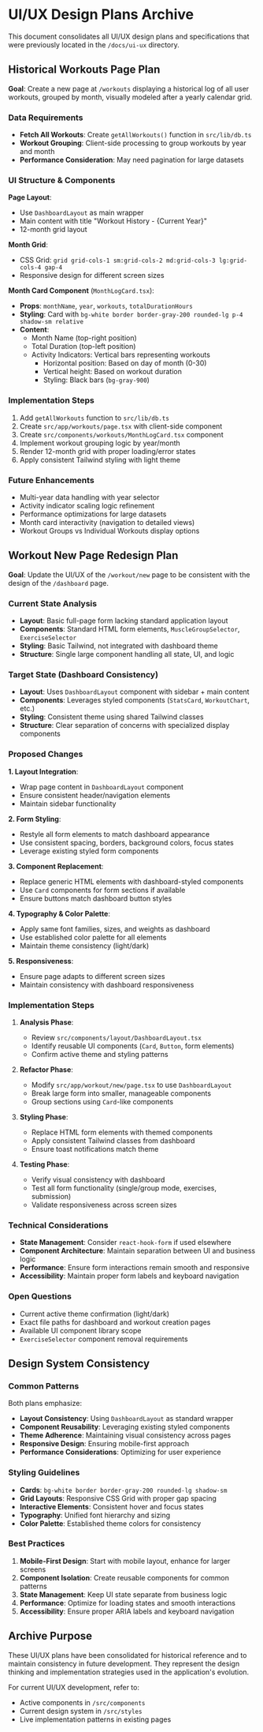 # UI/UX Design Plans Archive

This document consolidates all UI/UX design plans and specifications that were previously located in the `/docs/ui-ux` directory.

## Historical Workouts Page Plan

**Goal**: Create a new page at `/workouts` displaying a historical log of all user workouts, grouped by month, visually modeled after a yearly calendar grid.

### Data Requirements
- **Fetch All Workouts**: Create `getAllWorkouts()` function in `src/lib/db.ts`
- **Workout Grouping**: Client-side processing to group workouts by year and month
- **Performance Consideration**: May need pagination for large datasets

### UI Structure & Components

**Page Layout**:
- Use `DashboardLayout` as main wrapper
- Main content with title "Workout History - {Current Year}"
- 12-month grid layout

**Month Grid**:
- CSS Grid: `grid grid-cols-1 sm:grid-cols-2 md:grid-cols-3 lg:grid-cols-4 gap-4`
- Responsive design for different screen sizes

**Month Card Component** (`MonthLogCard.tsx`):
- **Props**: `monthName`, `year`, `workouts`, `totalDurationHours`
- **Styling**: Card with `bg-white border border-gray-200 rounded-lg p-4 shadow-sm relative`
- **Content**:
  - Month Name (top-right position)
  - Total Duration (top-left position)
  - Activity Indicators: Vertical bars representing workouts
    - Horizontal position: Based on day of month (0-30)
    - Vertical height: Based on workout duration
    - Styling: Black bars (`bg-gray-900`)

### Implementation Steps
1. Add `getAllWorkouts` function to `src/lib/db.ts`
2. Create `src/app/workouts/page.tsx` with client-side component
3. Create `src/components/workouts/MonthLogCard.tsx` component
4. Implement workout grouping logic by year/month
5. Render 12-month grid with proper loading/error states
6. Apply consistent Tailwind styling with light theme

### Future Enhancements
- Multi-year data handling with year selector
- Activity indicator scaling logic refinement
- Performance optimizations for large datasets
- Month card interactivity (navigation to detailed views)
- Workout Groups vs Individual Workouts display options

## Workout New Page Redesign Plan

**Goal**: Update the UI/UX of the `/workout/new` page to be consistent with the design of the `/dashboard` page.

### Current State Analysis
- **Layout**: Basic full-page form lacking standard application layout
- **Components**: Standard HTML form elements, `MuscleGroupSelector`, `ExerciseSelector`
- **Styling**: Basic Tailwind, not integrated with dashboard theme
- **Structure**: Single large component handling all state, UI, and logic

### Target State (Dashboard Consistency)
- **Layout**: Uses `DashboardLayout` component with sidebar + main content
- **Components**: Leverages styled components (`StatsCard`, `WorkoutChart`, etc.)
- **Styling**: Consistent theme using shared Tailwind classes
- **Structure**: Clear separation of concerns with specialized display components

### Proposed Changes

**1. Layout Integration**:
- Wrap page content in `DashboardLayout` component
- Ensure consistent header/navigation elements
- Maintain sidebar functionality

**2. Form Styling**:
- Restyle all form elements to match dashboard appearance
- Use consistent spacing, borders, background colors, focus states
- Leverage existing styled form components

**3. Component Replacement**:
- Replace generic HTML elements with dashboard-styled components
- Use `Card` components for form sections if available
- Ensure buttons match dashboard button styles

**4. Typography & Color Palette**:
- Apply same font families, sizes, and weights as dashboard
- Use established color palette for all elements
- Maintain theme consistency (light/dark)

**5. Responsiveness**:
- Ensure page adapts to different screen sizes
- Maintain consistency with dashboard responsiveness

### Implementation Steps
1. **Analysis Phase**:
   - Review `src/components/layout/DashboardLayout.tsx`
   - Identify reusable UI components (`Card`, `Button`, form elements)
   - Confirm active theme and styling patterns

2. **Refactor Phase**:
   - Modify `src/app/workout/new/page.tsx` to use `DashboardLayout`
   - Break large form into smaller, manageable components
   - Group sections using `Card`-like components

3. **Styling Phase**:
   - Replace HTML form elements with themed components
   - Apply consistent Tailwind classes from dashboard
   - Ensure toast notifications match theme

4. **Testing Phase**:
   - Verify visual consistency with dashboard
   - Test all form functionality (single/group mode, exercises, submission)
   - Validate responsiveness across screen sizes

### Technical Considerations
- **State Management**: Consider `react-hook-form` if used elsewhere
- **Component Architecture**: Maintain separation between UI and business logic
- **Performance**: Ensure form interactions remain smooth and responsive
- **Accessibility**: Maintain proper form labels and keyboard navigation

### Open Questions
- Current active theme confirmation (light/dark)
- Exact file paths for dashboard and workout creation pages
- Available UI component library scope
- `ExerciseSelector` component removal requirements

## Design System Consistency

### Common Patterns
Both plans emphasize:
- **Layout Consistency**: Using `DashboardLayout` as standard wrapper
- **Component Reusability**: Leveraging existing styled components
- **Theme Adherence**: Maintaining visual consistency across pages
- **Responsive Design**: Ensuring mobile-first approach
- **Performance Considerations**: Optimizing for user experience

### Styling Guidelines
- **Cards**: `bg-white border border-gray-200 rounded-lg shadow-sm`
- **Grid Layouts**: Responsive CSS Grid with proper gap spacing
- **Interactive Elements**: Consistent hover and focus states
- **Typography**: Unified font hierarchy and sizing
- **Color Palette**: Established theme colors for consistency

### Best Practices
1. **Mobile-First Design**: Start with mobile layout, enhance for larger screens
2. **Component Isolation**: Create reusable components for common patterns
3. **State Management**: Keep UI state separate from business logic
4. **Performance**: Optimize for loading states and smooth interactions
5. **Accessibility**: Ensure proper ARIA labels and keyboard navigation

## Archive Purpose

These UI/UX plans have been consolidated for historical reference and to maintain consistency in future development. They represent the design thinking and implementation strategies used in the application's evolution.

For current UI/UX development, refer to:
- Active components in `/src/components`
- Current design system in `/src/styles`
- Live implementation patterns in existing pages 